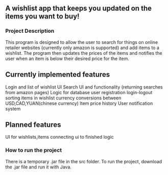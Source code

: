 
## A wishlist app that keeps you updated on the items you want to buy!

### Project Description
This program is designed to allow the user to search for things on online retailer websites (currently only amazon is supported) and add items to a wishlist. The program then updates the prices of the items and notifies the user when an item is below their desired price for the item.

## Currently implemented features
Login and list of wishlist UI
Search UI and functionality (returning searches from amazon pages)
Logic for database
          user registration
          login-logout
          sorting items in wishlist 
          currency conversions between USD,CAD,YUAN(chinese currency)
          Item price history
          User notification system
          

## Planned features
UI for wishlists,items
connecting ui to finished logic

### How to run the project
There is a temporary .jar file in the src folder. To run the project, download the .jar file and run it with Java.

